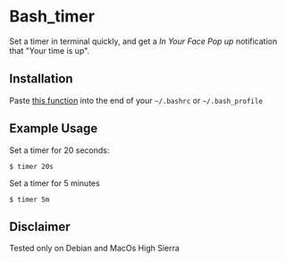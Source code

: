 # Bash_timer
Set a timer in terminal quickly, and get a _In Your Face Pop up_ notification that "Your time is up".


## Installation
Paste [this function](https://github.com/medyagh/bash_timer/blob/master/bash_timer.sh) into the end of your `~/.bashrc` or `~/.bash_profile` 

## Example Usage

Set a timer for 20 seconds:
```
$ timer 20s
```

Set a timer for 5 minutes
```
$ timer 5m
```


## Disclaimer
Tested only on Debian and MacOs High Sierra



